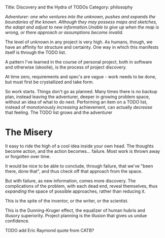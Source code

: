 Title: Discovery and the Hydra of TODOs
Category: philosophy

_*Adventurer*: one who ventures into the unknown, pushes and expands the boundaries of the known. Although they may possess maps and sketches, the adapt and adjust to new information.Unable to give up when the map is wrong, or there approach or assumptions become invalid._


The level of unknown in any project is very high. As humans, though, we have an affinity for structure and certainty. One way in which this manifests itself is through the TODO list.

A pattern I've learned in the course of personal project, both in software and otherwise (skoolie), is the process of project discovery. 

At time zero, requirements and spec's are vague - work needs to be done, but must first be crystallized and take form. 

So work starts. Things don't go as planned. Many times there is no backup plan, instead leaving the adventurer, deeper in growing problem space, without an idea of what to do next. Performing an item on a TODO list, instead of monotonously _increasing_ achievement, can actually _decrease_ that feeling. The TODO list grows and the adventurer

# The Misery
It easy to ride the high of a cool idea inside your own head. The thoughts become action, and the action becomes... failure. Most work is thrown away or forgotten over time. 

It would be nice to be able to conclude, through failure, that we've "been there, done that", and thus check off that approach from the space. 

But with failure, as new information, comes more discovery. The complications of the problem, with each dead end, reveal themselves, thus _expanding_ the space of possible approaches, rather than reducing it. 

This is the spite of the inventor, or the writer, or the scientist. 

This is the Dunning-Kruger effect, the equalizer of human hubris and illusory superiority. Project planning is the illusion that gives us undue confidence. 

TODO add Eric Raymond quote from CATB?
